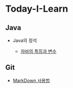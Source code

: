 # Today-I-Learn

## Java
- Java의 정석

  - [자바의 특징과 변수](https://github.com/siwoo1627/Today-I-Learn/blob/main/Java/Java%EC%9D%98%20%EC%A0%95%EC%84%9D/%EC%9E%90%EB%B0%94%EC%9D%98%20%ED%8A%B9%EC%A7%95%EA%B3%BC%20%EB%B3%80%EC%88%98.md)

## Git
- [MarkDown 사용법](https://github.com/siwoo1627/Today-I-Learn/blob/main/Git/%EB%A7%88%ED%81%AC%EB%8B%A4%EC%9A%B4%20%EC%82%AC%EC%9A%A9%EB%B2%95%20%EC%A0%95%EB%A6%AC.md)
